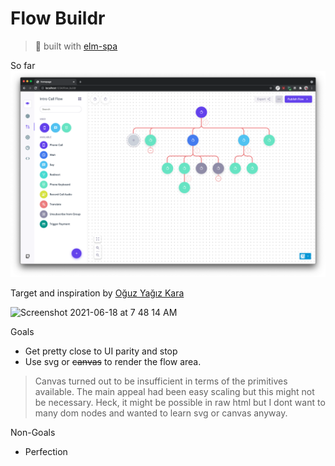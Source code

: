 # Flow Buildr
> 🌳  built with [elm-spa](https://elm-spa.dev)

So far
![](screenshots/Screenshot%202021-06-20%20at%207.03.26%20AM.png)

Target and inspiration by [Oğuz Yağız Kara](https://dribbble.com/shots/11275807-Flow-Builder)

![Screenshot 2021-06-18 at 7 48 14 AM](https://user-images.githubusercontent.com/28830783/122507824-964f6200-d009-11eb-862d-026dc5ecfb9a.png)

Goals
* Get pretty close to UI parity and stop
* Use svg or ~~canvas~~ to render the flow area.

> Canvas turned out to be insufficient in terms of the primitives available. The main appeal had been easy scaling but this might not be necessary. Heck, it might be possible in raw html but I dont want to many dom nodes and wanted to learn svg or canvas anyway.

Non-Goals
* Perfection
